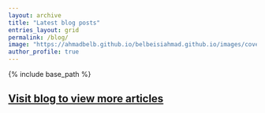 ```yaml
---
layout: archive
title: "Latest blog posts"
entries_layout: grid
permalink: /blog/
image: "https://ahmadbelb.github.io/belbeisiahmad.github.io/images/coverpicture.jpeg"
author_profile: true
---
```


{% include base_path %}

<div id="retainable-rss-embed" 
data-rss="https://medium.com/@ahmadbelb"
data-maxcols="3" 
data-layout="grid" 
data-poststyle="inline" 
data-readmore="Read the rest" 
data-buttonclass="btn btn-primary" 
data-offset="-100"></div>

<script src="https://www.retainable.io/assets/retainable/rss-embed/retainable-rss-embed.js"></script>

## <a href="https://medium.com/@ahmadbelb" target="_blank">Visit blog to view more articles</a>
